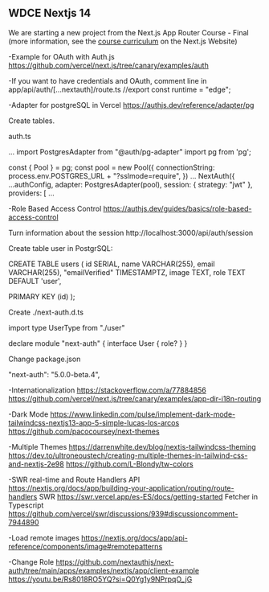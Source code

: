 ## WDCE Nextjs 14 

We are starting a new project from the Next.js App Router Course - Final (more information, see the [course curriculum](https://nextjs.org/learn) on the Next.js Website)

-Example for OAuth with Auth.js  
https://github.com/vercel/next.js/tree/canary/examples/auth

-If you want to have credentials and OAuth, comment line in app/api/auth/[...nextauth]/route.ts
//export const runtime = "edge";

-Adapter for postgreSQL in Vercel
https://authjs.dev/reference/adapter/pg

Create tables.

auth.ts

...
import PostgresAdapter from "@auth/pg-adapter"
import pg from 'pg';

const { Pool } = pg;
const pool = new Pool({
  connectionString: process.env.POSTGRES_URL + "?sslmode=require",
})
...
NextAuth({
  ...authConfig,
  adapter: PostgresAdapter(pool),
  session: { strategy: "jwt" },
  providers: [
...

-Role Based Access Control
https://authjs.dev/guides/basics/role-based-access-control

Turn information about the session
http://localhost:3000/api/auth/session

Create table user in PostgrSQL:

CREATE TABLE users
(
  id SERIAL,
  name VARCHAR(255),
  email VARCHAR(255),
  "emailVerified" TIMESTAMPTZ,
  image TEXT,
  role TEXT DEFAULT 'user',

  PRIMARY KEY (id)
);

Create ./next-auth.d.ts

import type UserType from "./user"

declare module "next-auth" {
   interface User {
    role?
  }
}

Change package.json

"next-auth": "5.0.0-beta.4",

-Internationalization
https://stackoverflow.com/a/77884856
https://github.com/vercel/next.js/tree/canary/examples/app-dir-i18n-routing

-Dark Mode
https://www.linkedin.com/pulse/implement-dark-mode-tailwindcss-nextjs13-app-5-simple-lucas-los-arcos
https://github.com/pacocoursey/next-themes

-Multiple Themes
https://darrenwhite.dev/blog/nextjs-tailwindcss-theming
https://dev.to/ultroneoustech/creating-multiple-themes-in-tailwind-css-and-nextjs-2e98
https://github.com/L-Blondy/tw-colors

-SWR real-time and Route Handlers
API 
https://nextjs.org/docs/app/building-your-application/routing/route-handlers
SWR
https://swr.vercel.app/es-ES/docs/getting-started
Fetcher in Typescript
https://github.com/vercel/swr/discussions/939#discussioncomment-7944890

-Load remote images
https://nextjs.org/docs/app/api-reference/components/image#remotepatterns

-Change Role
https://github.com/nextauthjs/next-auth/tree/main/apps/examples/nextjs/app/client-example
https://youtu.be/Rs8018RO5YQ?si=Q0Yg1y9NPrpqO_jG
